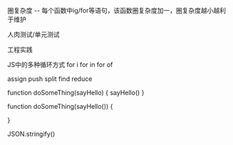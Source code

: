 

圈复杂度 -- 每个函数中ig/for等语句，该函数圈复杂度加一，圈复杂度越小越利于维护

人肉测试/单元测试

工程实践

JS中的多种循环方式
for i
for in
for of

assign
push
split
find
reduce

function doSomeThing(sayHello) {
    sayHello()
}

function doSomeThing(sayHello()) {

}

JSON.stringify()